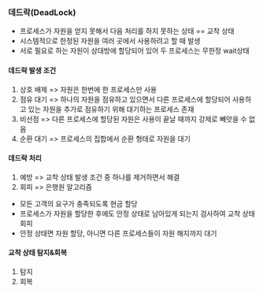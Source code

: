 ### 데드락(DeadLock)
* 프로세스가 자원을 얻지 못해서 다음 처리를 하지 못하는 상태 == 교착 상태
* 시스템적으로 한정된 자원을 여러 곳에서 사용하려고 할 때 발생
* 서로 필요로 하는 자원이 상대방에 할당되어 있어 두 프로세스는 무한정 wait상태

#### 데드락 발생 조건
1. 상호 배제 => 자원은 한번에 한 프로세스만 사용
2. 점유 대기 => 하나의 자원을 점유하고 있으면서 다른 프로세스에 할당되어 사용하고 있는 자원을 추가로 점유하기 위해 대기하는 프로세스 존재 
3. 비선점 => 다른 프로세스에 할당된 자원은 사용이 끝날 때까지 강제로 빼앗을 수 없음
4. 순환 대기 => 프로세스의 집합에서 순환 형태로 자원을 대기

#### 데드락 처리
1. 예방 => 교착 상태 발생 조건 중 하나를 제거하면서 해결
2. 회피 => 은행원 알고리즘 
  * 모든 고객의 요구가 충족되도록 현금 할당
  * 프로세스가 자원을 할당한 후에도 안정 상태로 남아있게 되는지 검사하여 교착 상태 회피
  * 안정 상태면 자원 할당, 아니면 다른 프로세스들이 자원 해지까지 대기

#### 교착 상태 탐지&회복
1. 탐지
2. 회복
